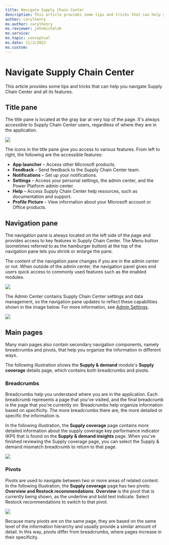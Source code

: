 ```yaml
---
title: Navigate Supply Chain Center
description: This article provides some tips and tricks that can help you navigate Supply Chain Center and all its features.
author: carylhenry
ms.author: carylhenry
ms.reviewer: johnmichalak
ms.service: 
ms.topic: conceptual
ms.date: 11/3/2022
ms.custom:
---
```


# Navigate Supply Chain Center

This article provides some tips and tricks that can help you navigate Supply Chain Center and all its features.

## Title pane

The title pane is located at the gray bar at very top of the page. It's always accessible to Supply Chain Center users, regardless of where they are in the application.

![](RackMultipart20221103-1-w0qbrb_html_7749e15e82f15ac.png)

The icons in the title pane give you access to various features. From left to right, the following are the accessible features:

- **App launcher** – Access other Microsoft products.
- **Feedback** – Send feedback to the Supply Chain Center team.
- **Notifications** – Set up your notifications.
- **Settings** – Access your personal settings, the admin center, and the Power Platform admin center.
- **Help** – Access Supply Chain Center help resources, such as documentation and support.
- **Profile Picture** – View information about your Microsoft account or Office products.

## Navigation pane

The navigation pane is always located on the left side of the page and provides access to key features in Supply Chain Center. The Menu button (sometimes referred to as the hamburger button) at the top of the navigation pane lets you shrink or enlarge the pane.

The content of the navigation pane changes if you are in the admin center or not. When outside of the admin center, the navigation panel gives end users quick access to commonly used features such as the enabled modules.

![](RackMultipart20221103-1-w0qbrb_html_6890331a1be8a7d2.png)

The Admin Center contains Supply Chain Center settings and data management, so the navigation pane updates to reflect these capabilities shown in the image below. For more information, see [Admin Settings](/administer/admin_settings.md).

![](RackMultipart20221103-1-w0qbrb_html_66ef265b4367b488.png)

## Main pages

Many main pages also contain secondary navigation components, namely breadcrumbs and pivots, that help you organize the information in different ways.

The following illustration shows the **Supply & demand** module's **Supply coverage** details page, which contains both breadcrumbs and pivots.

### Breadcrumbs

Breadcrumbs help you understand where you are in the application. Each breadcrumb represents a page that you've visited, and the final breadcrumb is the page that you're currently on. Breadcrumbs help organize information based on specificity. The more breadcrumbs there are, the more detailed or specific the information is.

In the following illustration, the **Supply coverage** page contains more detailed information about the supply coverage key performance indicator (KPI) that is found on the **Supply & demand insights** page. When you've finished reviewing the Supply coverage page, you can select the Supply & demand mismatch breadcrumb to return to that page.

![](RackMultipart20221103-1-w0qbrb_html_bc9c864771a56d89.png)

### Pivots

Pivots are used to navigate between two or more areas of related content. In the following illustration, the **Supply coverage** page has two pivots: **Overview and Restock recommendations**. **Overview** is the pivot that is currently being shown, as the underline and bold text indicate. Select Restock recommendations to switch to that pivot.

![](RackMultipart20221103-1-w0qbrb_html_6fb4cfb6303bca67.png)

Because many pivots are on the same page, they are based on the same level of the information hierarchy and usually provide a similar amount of detail. In this way, pivots differ from breadcrumbs, where pages increase in their specificity.
